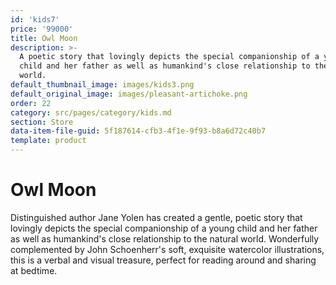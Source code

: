 ```yaml
---
id: 'kids7'
price: '99000'
title: Owl Moon
description: >-
  A poetic story that lovingly depicts the special companionship of a young
  child and her father as well as humankind's close relationship to the natural
  world.
default_thumbnail_image: images/kids3.png
default_original_image: images/pleasant-artichoke.png
order: 22
category: src/pages/category/kids.md
section: Store
data-item-file-guid: 5f187614-cfb3-4f1e-9f93-b8a6d72c40b7
template: product
---
```


# Owl Moon

Distinguished author Jane Yolen has created a gentle, poetic story that lovingly depicts the special companionship of a young child and her father as well as humankind's close relationship to the natural world. Wonderfully complemented by John Schoenherr's soft, exquisite watercolor illustrations, this is a verbal and visual treasure, perfect for reading around and sharing at bedtime.